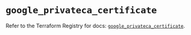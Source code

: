 # `google_privateca_certificate`

Refer to the Terraform Registry for docs: [`google_privateca_certificate`](https://registry.terraform.io/providers/hashicorp/google-beta/6.5.0/docs/resources/google_privateca_certificate).
